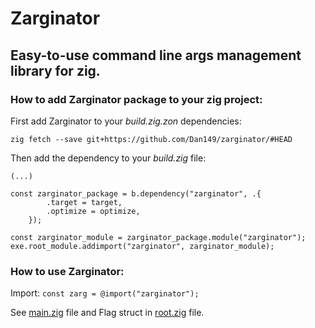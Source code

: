 # Zarginator
## Easy-to-use command line args management library for zig.

### How to add Zarginator package to your zig project:

First add Zarginator to your _build.zig.zon_ dependencies:

`zig fetch --save git+https://github.com/Dan149/zarginator/#HEAD`

Then add the dependency to your _build.zig_ file:

```
(...)

const zarginator_package = b.dependency("zarginator", .{
        .target = target,
        .optimize = optimize,
    });

const zarginator_module = zarginator_package.module("zarginator");
exe.root_module.addimport("zarginator", zarginator_module);
```

### How to use Zarginator:

Import: `const zarg = @import("zarginator");`

See [main.zig](src/main.zig) file
and Flag struct in [root.zig](src/root.zig#L3C1-L6C3) file.
